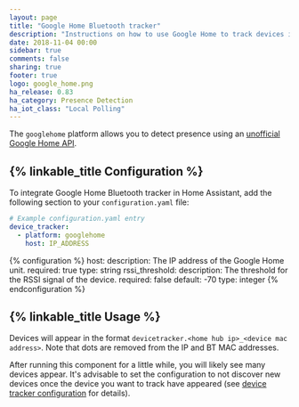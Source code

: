 ```yaml
---
layout: page
title: "Google Home Bluetooth tracker"
description: "Instructions on how to use Google Home to track devices in Home Assistant."
date: 2018-11-04 00:00
sidebar: true
comments: false
sharing: true
footer: true
logo: google_home.png
ha_release: 0.83
ha_category: Presence Detection
ha_iot_class: "Local Polling"
---
```


The `googlehome` platform allows you to detect presence using an [unofficial Google Home API][googlehomeapi].

## {% linkable_title Configuration %}

To integrate Google Home Bluetooth tracker in Home Assistant, add the following section to your `configuration.yaml` file:

```yaml
# Example configuration.yaml entry
device_tracker:
  - platform: googlehome
    host: IP_ADDRESS
```

{% configuration %}
host:
  description: The IP address of the Google Home unit.
  required: true
  type: string
rssi_threshold:
  description: The threshold for the RSSI signal of the device.
  required: false
  default: -70
  type: integer
{% endconfiguration %}

## {% linkable_title Usage %}

Devices will appear in the format `devicetracker.<home hub ip>_<device mac address>`. Note that dots are removed from the IP and BT MAC addresses.

After running this component for a little while, you will likely see many devices appear. It's advisable to set the configuration to not discover new devices once the device you want to track have appeared (see [device tracker configuration][devicetrackerconfig] for details).

[googlehomeapi]: https://rithvikvibhu.github.io/GHLocalApi/
[devicetrackerconfig]: https://www.home-assistant.io/components/device_tracker/#configuring-a-device_tracker-platform
